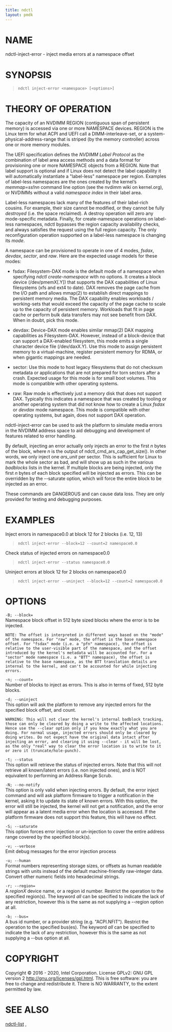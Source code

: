 ```yaml
---
title: ndctl
layout: pmdk
---
```


# NAME

ndctl-inject-error - inject media errors at a namespace offset

# SYNOPSIS

>     ndctl inject-error <namespace> [<options>]

# THEORY OF OPERATION

The capacity of an NVDIMM REGION (contiguous span of persistent memory)
is accessed via one or more NAMESPACE devices. REGION is the Linux term
for what ACPI and UEFI call a DIMM-interleave-set, or a
system-physical-address-range that is striped (by the memory controller)
across one or more memory modules.

The UEFI specification defines the *NVDIMM Label Protocol* as the
combination of label area access methods and a data format for
provisioning one or more NAMESPACE objects from a REGION. Note that
label support is optional and if Linux does not detect the label
capability it will automatically instantiate a "label-less" namespace
per region. Examples of label-less namespaces are the ones created by
the kernel’s *memmap=ss!nn* command line option (see the nvdimm wiki on
kernel.org), or NVDIMMs without a valid *namespace index* in their label
area.

<div class="note">

Label-less namespaces lack many of the features of their label-rich
cousins. For example, their size cannot be modified, or they cannot be
fully *destroyed* (i.e. the space reclaimed). A destroy operation will
zero any mode-specific metadata. Finally, for create-namespace
operations on label-less namespaces, ndctl bypasses the region capacity
availability checks, and always satisfies the request using the full
region capacity. The only reconfiguration operation supported on a
label-less namespace is changing its *mode*.

</div>

A namespace can be provisioned to operate in one of 4 modes, *fsdax*,
*devdax*, *sector*, and *raw*. Here are the expected usage models for
these modes:

-   fsdax: Filesystem-DAX mode is the default mode of a namespace when
    specifying *ndctl create-namespace* with no options. It creates a
    block device (/dev/pmemX\[.Y\]) that supports the DAX capabilities
    of Linux filesystems (xfs and ext4 to date). DAX removes the page
    cache from the I/O path and allows mmap(2) to establish direct
    mappings to persistent memory media. The DAX capability enables
    workloads / working-sets that would exceed the capacity of the page
    cache to scale up to the capacity of persistent memory. Workloads
    that fit in page cache or perform bulk data transfers may not see
    benefit from DAX. When in doubt, pick this mode.

-   devdax: Device-DAX mode enables similar mmap(2) DAX mapping
    capabilities as Filesystem-DAX. However, instead of a block-device
    that can support a DAX-enabled filesystem, this mode emits a single
    character device file (/dev/daxX.Y). Use this mode to assign
    persistent memory to a virtual-machine, register persistent memory
    for RDMA, or when gigantic mappings are needed.

-   sector: Use this mode to host legacy filesystems that do not
    checksum metadata or applications that are not prepared for torn
    sectors after a crash. Expected usage for this mode is for small
    boot volumes. This mode is compatible with other operating systems.

-   raw: Raw mode is effectively just a memory disk that does not
    support DAX. Typically this indicates a namespace that was created
    by tooling or another operating system that did not know how to
    create a Linux *fsdax* or *devdax* mode namespace. This mode is
    compatible with other operating systems, but again, does not support
    DAX operation.

ndctl-inject-error can be used to ask the platform to simulate media
errors in the NVDIMM address space to aid debugging and development of
features related to error handling.

By default, injecting an error actually only injects an error to the
first *n* bytes of the block, where *n* is the output of
ndctl_cmd_ars_cap_get_size(). In other words, we only inject one
*ars_unit* per sector. This is sufficient for Linux to mark the whole
sector as bad, and will show up as such in the various *badblocks* lists
in the kernel. If multiple blocks are being injected, only the first *n*
bytes of each block specified will be injected as errors. This can be
overridden by the --saturate option, which will force the entire block
to be injected as an error.

<div class="warning">

These commands are DANGEROUS and can cause data loss. They are only
provided for testing and debugging purposes.

</div>

# EXAMPLES

Inject errors in namespace0.0 at block 12 for 2 blocks (i.e. 12, 13)

>     ndctl inject-error --block=12 --count=2 namespace0.0

Check status of injected errors on namespace0.0

>     ndctl inject-error --status namespace0.0

Uninject errors at block 12 for 2 blocks on namespace0.0

>     ndctl inject-error --uninject --block=12 --count=2 namespace0.0

# OPTIONS

`-B; --block=`  
Namespace block offset in 512 byte sized blocks where the error is to be
injected.

    NOTE: The offset is interpreted in different ways based on the "mode"
    of the namespace. For "raw" mode, the offset is the base namespace
    offset. For "fsdax" mode (i.e. a "pfn" namespace), the offset is
    relative to the user-visible part of the namespace, and the offset
    introduced by the kernel's metadata will be accounted for. For a
    "sector" mode namespace (i.e. a "BTT" namespace), the offset is
    relative to the base namespace, as the BTT translation details are
    internal to the kernel, and can't be accounted for while injecting
    errors.

`-n; --count=`  
Number of blocks to inject as errors. This is also in terms of fixed,
512 byte blocks.

`-d; --uninject`  
This option will ask the platform to remove any injected errors for the
specified block offset, and count.

    WARNING: This will not clear the kernel's internal badblock tracking,
    those can only be cleared by doing a write to the affected locations.
    Hence use the --clear option only if you know exactly what you are
    doing. For normal usage, injected errors should only be cleared by
    doing writes. Do not expect have the original data intact after
    injecting an error, and clearing it using --clear - it will be lost,
    as the only "real" way to clear the error location is to write to it
    or zero it (truncate/hole-punch).

`-t; --status`  
This option will retrieve the status of injected errors. Note that this
will not retrieve all known/latent errors (i.e. non injected ones), and
is NOT equivalent to performing an Address Range Scrub.

`-N; --no-notify`  
This option is only valid when injecting errors. By default, the error
inject command and will ask platform firmware to trigger a notification
in the kernel, asking it to update its state of known errors. With this
option, the error will still be injected, the kernel will not get a
notification, and the error will appear as a latent media error when the
location is accessed. If the platform firmware does not support this
feature, this will have no effect.

`-S; --saturate`  
This option forces error injection or un-injection to cover the entire
address range covered by the specified block(s).

`-v; --verbose`  
Emit debug messages for the error injection process

<!-- -->

`-u; --human`  
Format numbers representing storage sizes, or offsets as human readable
strings with units instead of the default machine-friendly raw-integer
data. Convert other numeric fields into hexadecimal strings.

`-r; --region=`  
A *regionX* device name, or a region id number. Restrict the operation
to the specified region(s). The keyword *all* can be specified to
indicate the lack of any restriction, however this is the same as not
supplying a --region option at all.

`-b; --bus=`  
A bus id number, or a provider string (e.g. "ACPI.NFIT"). Restrict the
operation to the specified bus(es). The keyword *all* can be specified
to indicate the lack of any restriction, however this is the same as not
supplying a --bus option at all.

# COPYRIGHT

Copyright © 2016 - 2020, Intel Corporation. License GPLv2: GNU GPL
version 2 <http://gnu.org/licenses/gpl.html>. This is free software: you
are free to change and redistribute it. There is NO WARRANTY, to the
extent permitted by law.

# SEE ALSO

[ndctl-list](ndctl-list.md) ,
